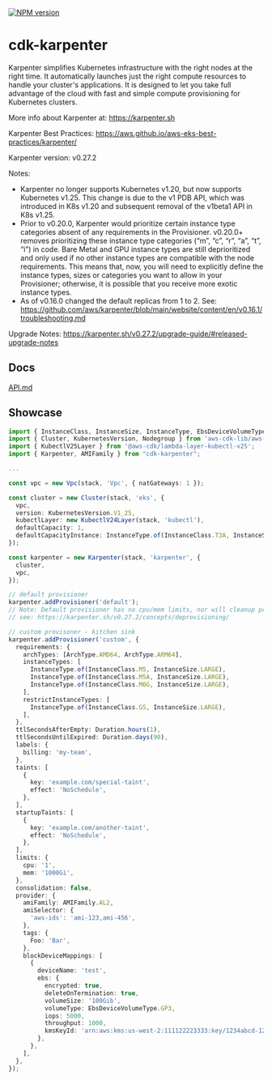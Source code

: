 [![NPM version](https://badge.fury.io/js/cdk-karpenter.svg)](https://badge.fury.io/js/cdk-karpenter)

# cdk-karpenter

Karpenter simplifies Kubernetes infrastructure with the right nodes at the right time. It automatically launches just the right compute resources to handle your cluster's applications. It is designed to let you take full advantage of the cloud with fast and simple compute provisioning for Kubernetes clusters.

More info about Karpenter at: https://karpenter.sh

Karpenter Best Practices: https://aws.github.io/aws-eks-best-practices/karpenter/

Karpenter version: v0.27.2

Notes: 
- Karpenter no longer supports Kubernetes v1.20, but now supports Kubernetes v1.25. This change is due to the v1 PDB API, which was introduced in K8s v1.20 and subsequent removal of the v1beta1 API in K8s v1.25.
- Prior to v0.20.0, Karpenter would prioritize certain instance type categories absent of any requirements in the Provisioner. v0.20.0+ removes prioritizing these instance type categories (“m”, “c”, “r”, “a”, “t”, “i”) in code. Bare Metal and GPU instance types are still deprioritized and only used if no other instance types are compatible with the node requirements. This means that, now, you will need to explicitly define the instance types, sizes or categories you want to allow in your Provisioner; otherwise, it is possible that you receive more exotic instance types.
- As of v0.16.0 changed the default replicas from 1 to 2. See: https://github.com/aws/karpenter/blob/main/website/content/en/v0.16.1/troubleshooting.md

Upgrade Notes: https://karpenter.sh/v0.27.2/upgrade-guide/#released-upgrade-notes

## Docs

[API.md](./API.md)

## Showcase

```ts
import { InstanceClass, InstanceSize, InstanceType, EbsDeviceVolumeType, Vpc } from 'aws-cdk-lib/aws-ec2';
import { Cluster, KubernetesVersion, Nodegroup } from 'aws-cdk-lib/aws-eks';
import { KubectlV25Layer } from '@aws-cdk/lambda-layer-kubectl-v25';
import { Karpenter, AMIFamily } from "cdk-karpenter";

...

const vpc = new Vpc(stack, 'Vpc', { natGateways: 1 });

const cluster = new Cluster(stack, 'eks', {
  vpc,
  version: KubernetesVersion.V1_25,
  kubectlLayer: new KubectlV24Layer(stack, 'kubectl'),
  defaultCapacity: 1,
  defaultCapacityInstance: InstanceType.of(InstanceClass.T3A, InstanceSize.MEDIUM),
});

const karpenter = new Karpenter(stack, 'karpenter', {
  cluster,
  vpc,
});

// default provisioner
karpenter.addProvisioner('default');
// Note: Default provisioner has no cpu/mem limits, nor will cleanup provisioned resources. Use with caution!!!
// see: https://karpenter.sh/v0.27.2/concepts/deprovisioning/

// custom provisoner - kitchen sink
karpenter.addProvisioner('custom', {
  requirements: {
    archTypes: [ArchType.AMD64, ArchType.ARM64],
    instanceTypes: [
      InstanceType.of(InstanceClass.M5, InstanceSize.LARGE),
      InstanceType.of(InstanceClass.M5A, InstanceSize.LARGE),
      InstanceType.of(InstanceClass.M6G, InstanceSize.LARGE),
    ],
    restrictInstanceTypes: [
      InstanceType.of(InstanceClass.G5, InstanceSize.LARGE),
    ],
  },
  ttlSecondsAfterEmpty: Duration.hours(1),
  ttlSecondsUntilExpired: Duration.days(90),
  labels: {
    billing: 'my-team',
  },
  taints: [
    {
      key: 'example.com/special-taint',
      effect: 'NoSchedule',
    },
  ],
  startupTaints: [
    {
      key: 'example.com/another-taint',
      effect: 'NoSchedule',
    },
  ],
  limits: {
    cpu: '1',
    mem: '1000Gi',
  },
  consolidation: false,
  provider: {
    amiFamily: AMIFamily.AL2,
    amiSelector: {
      'aws-ids': 'ami-123,ami-456',
    },
    tags: {
      Foo: 'Bar',
    },
    blockDeviceMappings: [
      {
        deviceName: 'test',
        ebs: {
          encrypted: true,
          deleteOnTermination: true,
          volumeSize: '100Gib',
          volumeType: EbsDeviceVolumeType.GP3,
          iops: 5000,
          throughput: 1000,
          kmsKeyId: 'arn:aws:kms:us-west-2:111122223333:key/1234abcd-12ab-34cd-56ef-1234567890ab',
        },
      },
    ],
  },
});
```
